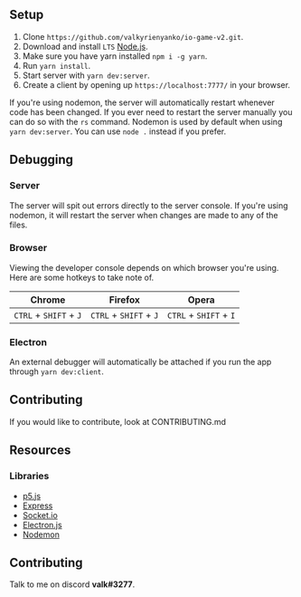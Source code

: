 ## Setup

1. Clone `https://github.com/valkyrienyanko/io-game-v2.git`.
2. Download and install `LTS` [Node.js](https://nodejs.org/en/).
3. Make sure you have yarn installed `npm i -g yarn`.
4. Run `yarn install`.
5. Start server with `yarn dev:server`.
6. Create a client by opening up `https://localhost:7777/` in your browser.

If you're using nodemon, the server will automatically restart whenever code has been changed. If you ever need to restart the server manually you can do so with the `rs` command.
Nodemon is used by default when using `yarn dev:server`. You can use `node .` instead if you prefer.

## Debugging

### Server
The server will spit out errors directly to the server console. If you're using nodemon, it will restart the server when changes are made to any of the files.

### Browser
Viewing the developer console depends on which browser you're using. Here are some hotkeys to take note of.

| Chrome                 | Firefox               | Opera                  |
| ---------------------- | --------------------- | ---------------------- |
| `CTRL` + `SHIFT` + `J` | `CTRL` + `SHIFT` + `J`| `CTRL` + `SHIFT` + `I` |

### Electron
An external debugger will automatically be attached if you run the app through `yarn dev:client`.

## Contributing
If you would like to contribute, look at CONTRIBUTING.md

## Resources

### Libraries
- [p5.js](https://p5js.org/reference/)
- [Express](https://expressjs.com/en/api.html)
- [Socket.io](https://socket.io/docs/)
- [Electron.js](https://electronjs.org/docs)
- [Nodemon](https://github.com/remy/nodemon/blob/master/README.md)

## Contributing

Talk to me on discord **valk#3277**.
